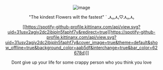 <div align="center">
 
 ![image](https://github.com/user-attachments/assets/ef3a6147-25e8-46e2-9335-099d5ffce669)


"The kindest Flowers wilt the fastest"
` ﮩ٨ـﮩﮩ٨ـ♡ﮩ٨ـﮩﮩ٨ـ


[[https://spotify-github-profile.kittinanx.com/api/view.svg?uid=31usv2agjy2dc2ibjpln5faphf7y&redirect=true][https://spotify-github-profile.kittinanx.com/api/view.svg?uid=31usv2agjy2dc2ibjpln5faphf7y&cover_image=true&theme=default&show_offline=true&background_color=aab5df&interchange=true&bar_color=62678d)]]



Dont give up your life for some crappy person who you think you love






</div>


